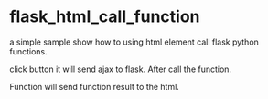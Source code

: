 # flask_html_call_function
a simple sample show how to using html element call flask python functions.

click button it will send ajax to flask. After call the function. 

Function will send function result to the html.
